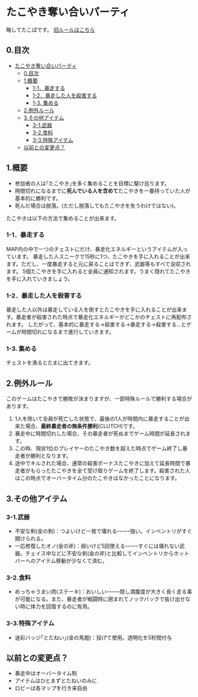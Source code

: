 # たこやき奪い合いパーティ
略してたこぱです。
[旧ルールはこちら](oldREADME.md)
## 0.目次
- [たこやき奪い合いパーティ](#たこやき奪い合いパーティ)
  - [0.目次](#0目次)
  - [1.概要](#1概要)
    - [1-1．暴走する](#1-1暴走する)
    - [1-2．暴走した人を殺害する](#1-2暴走した人を殺害する)
    - [1-3. 集める](#1-3-集める)
  - [2.例外ルール](#2例外ルール)
  - [3.その他アイテム](#3その他アイテム)
    - [3-1.武器](#3-1武器)
    - [3-2.食料](#3-2食料)
    - [3-3.特殊アイテム](#3-3特殊アイテム)
  - [以前との変更点？](#以前との変更点)

## 1.概要
-   参加者の人は｢たこやき｣を多く集めることを目標に駆け巡ります。
-   時間切れになるまでに**死んでいる人を含めて**たこやきを一番持っていた人が基本的に勝利です。
-   死んだ場合は脱落。(ただし脱落してもたこやきを失うわけではない)。

たこやきは以下の方法で集めることが出来ます。

### 1-1．暴走する
MAP内の中で一つのチェストにだけ、暴走化エネルギーというアイテムが入っています。
暴走した人スニークで15秒に1つ、たこやきを手に入れることが出来ます。ただし、一度暴走すると元に戻ることはできず、武器等もすべて没収されます。
5個たこやきを手に入れると全員に通知されます。うまく隠れてたこやきを手に入れていきましょう。
### 1-2．暴走した人を殺害する
暴走した人以外は暴走している人を倒すとたこやきを手に入れることが出来ます。暴走者が殺害された時点で暴走化エネルギーがどこかのチェストに再配布されます。
したがって、基本的に暴走する→殺害する→暴走する→殺害する...とゲームが時間切れになるまで進行していきます。
### 1-3. 集める
チェストを漁るとたまに出てきます。

## 2.例外ルール
このゲームはたこやきで勝敗が決まりますが、一部特殊ルールで勝利する場合があります。
1. 1人を除いて全員が死亡した状態で、最後の1人が時間内に暴走することが出来た場合、**最終暴走者の無条件勝利**(CLUTCH)です。
2. 暴走中に時間切れした場合、その暴走者が死ぬまでゲーム時間が延長されます。
 1. この時、現状1位のプレイヤーのたこやき数を超えた時点でゲーム終了し暴走者が勝利となります。
 2. 途中でキルされた場合、通常の殺害ボーナスたこやきに加えて延長時間で暴走者がもらったたこやきを全て受け取りゲームを終了します。殺害された人はこの時点でオーバータイム分のたこやきはなかったことになります。


## 3.その他アイテム
### 3-1.武器
- 不安な剣(金の剣)：つよいけど一発で壊れるｰｰｰｰｰ強い。インベントリがすぐ開けられる。
- 一応修復したオノ(金の斧)：弱いけど5回使えるｰｰｰｰｰすぐには壊れない武器。チェイス中などに不安な剣(金の斧)と比較してインベントリからホットバーへのアイテム移動が少なくて済む。
### 3-2.食料
- めっちゃうまい肉(ステーキ)：おいしいｰｰｰｰｰ隠し満腹度が大きく長く走る事が可能になる。また、暴走者が戦闘時に囲まれてノックバックで抜け出せない時に体力を回復するのに有用。
### 3-3.特殊アイテム
- 迷彩バッジ｢とたねい｣(金の馬鎧)：投げて使用。透明化を5秒間付与

## 以前との変更点？
- 暴走中はオーバータイム制
- アイテムはひとまずとたねいのみに
- ロビーは各マップを行き来自由
